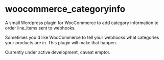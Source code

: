 # woocommerce_categoryinfo
A small Wordpress plugin for WooCommerce to add category information to order line_items sent to webhooks.

Sometimes you'd like WooCommerce to tell your webhooks what categories your products are in. This plugin will make that happen.

Currently under active development, caveat emptor.
